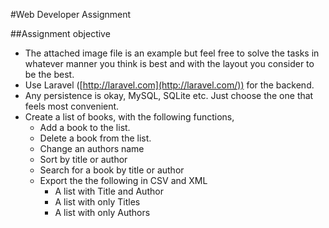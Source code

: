 #Web Developer Assignment

##Assignment objective

- The attached image file is an example but feel free to solve the tasks in whatever manner you think is best and with the layout you consider to be the best.
- Use Laravel ([http://laravel.com](http://laravel.com/)) for the backend.
- Any persistence is okay, MySQL, SQLite etc. Just choose the one that feels most convenient. 
- Create a list of books, with the following functions,
    - Add a book to the list.
    - Delete a book from the list.
    - Change an authors name
    - Sort by title or author
    - Search for a book by title or author
    - Export the the following in CSV and XML
        - A list with Title and Author
        - A list with only Titles
        - A list with only Authors

